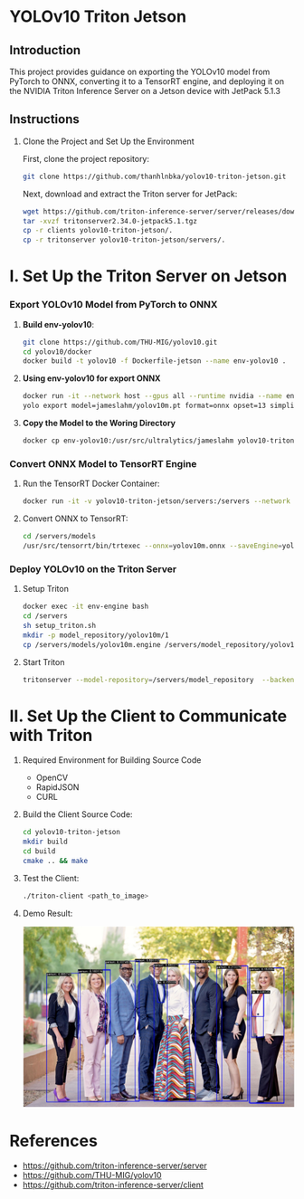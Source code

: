 # YOLOv10 Triton Jetson

## Introduction

This project provides guidance on exporting the YOLOv10 model from PyTorch to ONNX, converting it to a TensorRT engine, and deploying it on the NVIDIA Triton Inference Server on a Jetson device with JetPack 5.1.3

## Instructions

1. Clone the Project and Set Up the Environment

    First, clone the project repository:
    ```bash
    git clone https://github.com/thanhlnbka/yolov10-triton-jetson.git
    ```
    Next, download and extract the Triton server for JetPack:
    ```bash
    wget https://github.com/triton-inference-server/server/releases/download/v2.34.0/tritonserver2.34.0-jetpack5.1.tgz
    tar -xvzf tritonserver2.34.0-jetpack5.1.tgz
    cp -r clients yolov10-triton-jetson/.
    cp -r tritonserver yolov10-triton-jetson/servers/.
    ```

# I. Set Up the Triton Server on Jetson
### Export YOLOv10 Model from PyTorch to ONNX

1. **Build env-yolov10**:
   ```bash
   git clone https://github.com/THU-MIG/yolov10.git
   cd yolov10/docker
   docker build -t yolov10 -f Dockerfile-jetson --name env-yolov10 .
   ```
2. **Using env-yolov10 for export ONNX**
    ```bash
    docker run -it --network host --gpus all --runtime nvidia --name env-yolov10 yolov10 bash
    yolo export model=jameslahm/yolov10m.pt format=onnx opset=13 simplify
    ```

3. **Copy the Model to the Woring Directory**
    ```bash
    docker cp env-yolov10:/usr/src/ultralytics/jameslahm yolov10-triton-jetson/servers/models
    ```

### Convert ONNX Model to TensorRT Engine

1. Run the TensorRT Docker Container:
    ```bash
    docker run -it -v yolov10-triton-jetson/servers:/servers --network host --gpus all --runtime nvidia --name env-engine nvcr.io/nvidia/l4t-tensorrt:r8.5.2.2-devel bash
    ```

2. Convert ONNX to TensorRT:
    ```bash
    cd /servers/models
    /usr/src/tensorrt/bin/trtexec --onnx=yolov10m.onnx --saveEngine=yolov10m.engine --fp16 --useCudaGraph
    ```
    
### Deploy YOLOv10 on the Triton Server
    
1. Setup Triton
    ```bash
    docker exec -it env-engine bash
    cd /servers
    sh setup_triton.sh 
    mkdir -p model_repository/yolov10m/1
    cp /servers/models/yolov10m.engine /servers/model_repository/yolov10m/1/model.plan
    ```
    
2. Start Triton
    ```bash
    tritonserver --model-repository=/servers/model_repository  --backend-directory=/servers/tritonserver/backends --log-verbose=1
     ```
# II. Set Up the Client to Communicate with Triton

1. Required Environment for Building Source Code
    * OpenCV 
    * RapidJSON
    * CURL

2. Build the Client Source Code:
    ```bash
    cd yolov10-triton-jetson
    mkdir build
    cd build
    cmake .. && make 
    ```
3. Test the Client:
    ```bash
    ./triton-client <path_to_image>
    ```

4. Demo Result:

    ![all_about_people_cover.jpeg](./images/processed_image.jpg)

# References 

* https://github.com/triton-inference-server/server
* https://github.com/THU-MIG/yolov10
* https://github.com/triton-inference-server/client
    
    
